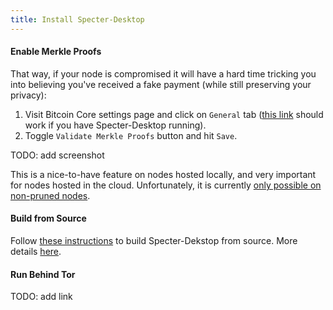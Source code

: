 ```yaml
---
title: Install Specter-Desktop
---
```


#### Enable Merkle Proofs
That way, if your node is compromised it will have a hard time tricking you into believing you've received a fake payment (while still preserving your privacy):
1. Visit Bitcoin Core settings page and click on `General` tab ([this link](http://localhost:25441/settings/general) should work if you have Specter-Desktop running).
2. Toggle `Validate Merkle Proofs` button and hit `Save`.

TODO: add screenshot

This is a nice-to-have feature on nodes hosted locally, and very important for nodes hosted in the cloud.
Unfortunately, it is currently [only possible on non-pruned nodes](https://github.com/cryptoadvance/specter-desktop/pull/334#issuecomment-685981023).

#### Build from Source
Follow [these instructions](https://github.com/cryptoadvance/specter-desktop#how-to-run) to build Specter-Dekstop from source.
More details [here](https://github.com/cryptoadvance/specter-desktop/blob/master/DEVELOPMENT.md).

#### Run Behind Tor
TODO: add link
